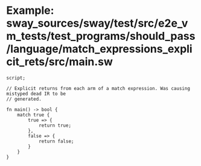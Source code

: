 # Example: sway_sources/sway/test/src/e2e_vm_tests/test_programs/should_pass/language/match_expressions_explicit_rets/src/main.sw

```sway
script;

// Explicit returns from each arm of a match expression. Was causing mistyped dead IR to be
// generated.

fn main() -> bool {
    match true {
        true => {
            return true;
        },
        false => {
            return false;
        }
    }
}

```
